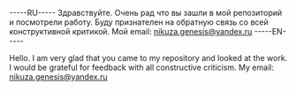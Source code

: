-----RU----- Здравствуйте. Очень рад что вы зашли в мой репозиторий и посмотрели работу. Буду признателен на обратную связь со всей конструктивной критикой. Мой email: nikuza.genesis@yandex.ru -----EN-----

Hello. I am very glad that you came to my repository and looked at the work. I would be grateful for feedback with all constructive criticism. My email: nikuza.genesis@yandex.ru
